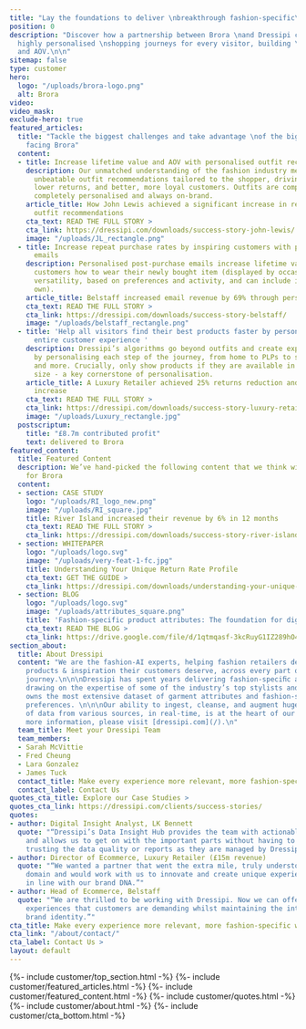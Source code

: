 ```yaml
---
title: "Lay the foundations to deliver \nbreakthrough fashion-specific\nshopping experiences."
position: 0
description: "Discover how a partnership between Brora \nand Dressipi can deliver
  highly personalised \nshopping journeys for every visitor, building \nlifetime value
  and AOV.\n\n"
sitemap: false
type: customer
hero:
  logo: "/uploads/brora-logo.png"
  alt: Brora
video: 
video_mask: 
exclude-hero: true
featured_articles:
  title: "Tackle the biggest challenges and take advantage \nof the biggest opportunities
    facing Brora"
  content:
  - title: Increase lifetime value and AOV with personalised outfit recommendations
    description: Our unmatched understanding of the fashion industry means we offer
      unbeatable outfit recommendations tailored to the shopper, driving higher conversion,
      lower returns, and better, more loyal customers. Outfits are completely automated,
      completely personalised and always on-brand.
    article_title: How John Lewis achieved a significant increase in revenue with
      outfit recommendations
    cta_text: READ THE FULL STORY >
    cta_link: https://dressipi.com/downloads/success-story-john-lewis/
    image: "/uploads/JL_rectangle.png"
  - title: Increase repeat purchase rates by inspiring customers with post-purchase
      emails
    description: Personalised post-purchase emails increase lifetime value by showing
      customers how to wear their newly bought item (displayed by occasion to show
      versatility, based on preferences and activity, and can include items they already
      own).
    article_title: Belstaff increased email revenue by 69% through personalised recommendations
    cta_text: READ THE FULL STORY >
    cta_link: https://dressipi.com/downloads/success-story-belstaff/
    image: "/uploads/belstaff_rectangle.png"
  - title: 'Help all visitors find their best products faster by personalising the
      entire customer experience '
    description: Dressipi’s algorithms go beyond outfits and create exponential value
      by personalising each step of the journey, from home to PLPs to similar items
      and more. Crucially, only show products if they are available in the customer's
      size - a key cornerstone of personalisation.
    article_title: A Luxury Retailer achieved 25% returns reduction and 11% conversion
      increase
    cta_text: READ THE FULL STORY >
    cta_link: https://dressipi.com/downloads/success-story-luxury-retailer/
    image: "/uploads/Luxury_rectangle.jpg"
  postscriptum:
    title: "£8.7m contributed profit"
    text: delivered to Brora
featured_content:
  title: Featured Content
  description: We’ve hand-picked the following content that we think will be relevant
    for Brora
  content:
  - section: CASE STUDY
    logo: "/uploads/RI_logo_new.png"
    image: "/uploads/RI_square.jpg"
    title: River Island increased their revenue by 6% in 12 months
    cta_text: READ THE FULL STORY >
    cta_link: https://dressipi.com/downloads/success-story-river-island/
  - section: WHITEPAPER
    logo: "/uploads/logo.svg"
    image: "/uploads/very-feat-1-fc.jpg"
    title: Understanding Your Unique Return Rate Profile
    cta_text: GET THE GUIDE >
    cta_link: https://dressipi.com/downloads/understanding-your-unique-return-rate-profile-whitepaper/
  - section: BLOG
    logo: "/uploads/logo.svg"
    image: "/uploads/attributes_square.png"
    title: 'Fashion-specific product attributes: The foundation for digital transformation'
    cta_text: READ THE BLOG >
    cta_link: https://drive.google.com/file/d/1qtmqasf-3kcRuyG1IZ289hO4OR6WE5gN/view
section_about:
  title: About Dressipi
  content: "We are the fashion-AI experts, helping fashion retailers deliver the relevant
    products & inspiration their customers deserve, across every part of the shopper
    journey.\n\n\nDressipi has spent years delivering fashion-speciﬁc algorithms,
    drawing on the expertise of some of the industry’s top stylists and experts.\n\n\nDressipi
    owns the most extensive dataset of garment attributes and fashion-speciﬁc customer
    preferences. \n\n\nOur ability to ingest, cleanse, and augment huge quantities
    of data from various sources, in real-time, is at the heart of our platform.\n\n\nFor
    more information, please visit [dressipi.com](/).\n"
  team_title: Meet your Dressipi Team
  team_members:
  - Sarah McVittie
  - Fred Cheung
  - Lara Gonzalez
  - James Tuck
  contact_title: Make every experience more relevant, more fashion-specific with Dressipi
  contact_label: Contact Us
quotes_cta_title: Explore our Case Studies >
quotes_cta_link: https://dressipi.com/clients/success-stories/
quotes:
- author: Digital Insight Analyst, LK Bennett
  quote: "“Dressipi’s Data Insight Hub provides the team with actionable insights
    and allows us to get on with the important parts without having to worry about
    trusting the data quality or reports as they are managed by Dressipi.”"
- author: Director of Ecommerce, Luxury Retailer (£15m revenue)
  quote: "“We wanted a partner that went the extra mile, truly understood the fashion
    domain and would work with us to innovate and create unique experiences that were
    in line with our brand DNA.”"
- author: Head of Ecommerce, Belstaff
  quote: "“We are thrilled to be working with Dressipi. Now we can offer the shopping
    experiences that customers are demanding whilst maintaining the integrity of our
    brand identity.”"
cta_title: Make every experience more relevant, more fashion-specific with Dressipi
cta_link: "/about/contact/"
cta_label: Contact Us >
layout: default
---
```


{%- include customer/top_section.html -%}
{%- include customer/featured_articles.html -%}
{%- include customer/featured_content.html -%}
{%- include customer/quotes.html -%}
{%- include customer/about.html -%}
{%- include customer/cta_bottom.html -%}